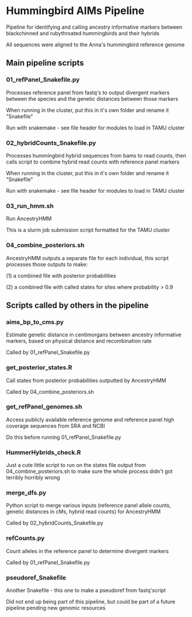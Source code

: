 # Hummingbird AIMs Pipeline

Pipeline for identifying and calling ancestry informative markers between blackchinned and rubythroated hummingbirds and their hybrids

All sequences were aligned to the Anna's hummingbird reference genome

## Main pipeline scripts

### 01_refPanel_Snakefile.py

Processes reference panel from fastq's to output divergent markers between the species and the genetic distances between those markers

When running in the cluster, put this in it's own folder and rename it "Snakefile"

Run with snakemake - see file header for modules to load in TAMU cluster

### 02_hybridCounts_Snakefile.py

Processes hummingbird hybrid sequences from bams to read counts, then calls script to combine hybrid read counts with reference panel markers

When running in the cluster, put this in it's own folder and rename it "Snakefile"

Run with snakemake - see file header for modules to load in TAMU cluster

### 03_run_hmm.sh

Run AncestryHMM

This is a slurm job submission script formatted for the TAMU cluster

### 04_combine_posteriors.sh

AncestryHMM outputs a separate file for each individual, this script processes those outputs to make:

(1) a combined file with posterior probabilities

(2) a combined file with called states for sites where probability > 0.9

## Scripts called by others in the pipeline

### aims_bp_to_cms.py

Estimate genetic distance in centimorgans between ancestry informative markers, based on physical distance and recombination rate

Called by 01_refPanel_Snakefile.py

### get_posterior_states.R

Call states from posterior probabilities outputted by AncestryHMM

Called by 04_combine_posteriors.sh

### get_refPanel_genomes.sh

Access publicly available reference genome and reference panel high coverage sequences from SRA and NCBI

Do this before running 01_refPanel_Snakefile.py

### HummerHybrids_check.R

Just a cute little script to run on the states file output from 04_combine_posteriors.sh to make sure the whole process didn't got terribly horribly wrong

### merge_dfs.py

Python script to merge various inputs (reference panel allele counts, genetic distances in cMs, hybrid read counts) for AncestryHMM

Called by 02_hybridCounts_Snakefile.py

### refCounts.py

Count alleles in the reference panel to determine divergent markers

Called by 01_refPanel_Snakefile.py

### pseudoref_Snakefile

Another Snakefile - this one to make a pseudoref from fastq'script

Did not end up being part of this pipeline, but could be part of a future pipeline pending new genomic resources